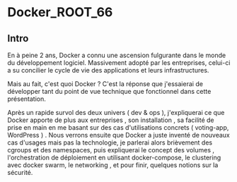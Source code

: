 # Docker_ROOT_66

## Intro 

En à peine 2 ans, Docker a connu une ascension fulgurante dans le monde du développement logiciel. Massivement adopté par les entreprises, celui-ci a su concilier le cycle de vie des applications et leurs infrastructures.

Mais au fait, c'est quoi Docker ? C'est la réponse que j'essaierai de développer tant du point de vue technique que fonctionnel dans cette présentation.

Après un rapide survol des deux univers ( dev & ops ), j'expliquerai ce que Docker apporte de plus aux entreprises ,  son installation , sa facilité de prise en main en me basant sur des cas d'utilisations concrets ( voting-app, WordPress ) . Nous verrons ensuite que Docker a juste inventé de nouveaux cas d'usages mais pas la technologie, je parlerai alors brièvement des cgroups et des namespaces, puis expliquerai le concept des volumes , l'orchestration de déploiement en utilisant docker-compose, le clustering avec docker swarm, le networking , et pour finir, quelques notions sur la sécurité.

